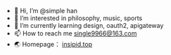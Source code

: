 - 👋 Hi, I’m @simple han
- 👀 I’m interested in philosophy, music, sports
- 🌱 I’m currently learning design, oauth2, apigateway
- 📫 How to reach me single9966@163.com
- 🌏 Homepage： [insipid.top](https://insipid.top)

<!---
p9966/p9966 is a ✨ special ✨ repository because its `README.md` (this file) appears on your GitHub profile.
You can click the Preview link to take a look at your changes.
--->
